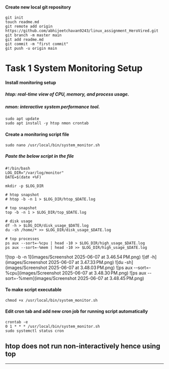 #### Create new local git repository

``` 
git init
touch readme.md
git remote add origin https://github.com/abhijeetchavan9243/linux_assignment_HeroVired.git
git branch -m master main
git add readme.md
git commit -m "first commit"
git push -u origin main
```

# Task 1 System Monitoring Setup

#### Install monitoring setup
##### htop: real-time view of CPU, memory, and process usage.
##### nmon: interactive system performance tool.
``` 
sudo apt update
sudo apt install -y htop nmon crontab
```

#### Create a monitoring script file
`sudo nano /usr/local/bin/system_monitor.sh`

##### Paste the below script in the file
``` 
#!/bin/bash
LOG_DIR="/var/log/monitor"
DATE=$(date +%F)

mkdir -p $LOG_DIR

# htop snapshot
# htop -b -n 1 > $LOG_DIR/htop_$DATE.log

# top snapshot
top -b -n 1 > $LOG_DIR/top_$DATE.log

# disk usage
df -h > $LOG_DIR/disk_usage_$DATE.log
du -sh /home/* >> $LOG_DIR/disk_usage_$DATE.log

# top processes
ps aux --sort=-%cpu | head -10 > $LOG_DIR/high_usage_$DATE.log
ps aux --sort=-%mem | head -10 >> $LOG_DIR/high_usage_$DATE.log
```

![top -b -n 1](images/Screenshot 2025-06-07 at 3.46.54 PM.png)
![df -h](images/Screenshot 2025-06-07 at 3.47.33 PM.png)
![du -sh](images/Screenshot 2025-06-07 at 3.48.03 PM.png)
![ps aux --sort=-%cpu](images/Screenshot 2025-06-07 at 3.48.30 PM.png)
![ps aux --sort=-%mem](images/Screenshot 2025-06-07 at 3.48.45 PM.png)

#### To make script executable
`chmod +x /usr/local/bin/system_monitor.sh`

#### Edit cron tab and add new cron job for running script automatically
``` 
crontab -e
0 1 * * * /usr/local/bin/system_monitor.sh
sudo systemctl status cron
```

## htop does not run non-interactively hence using top
---